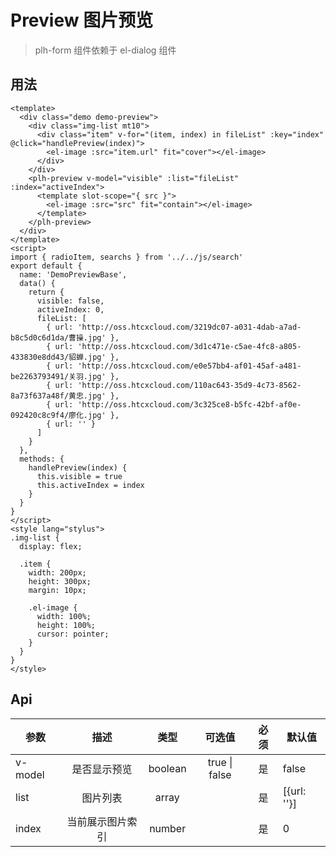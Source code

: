 # Preview 图片预览

> plh-form 组件依赖于 el-dialog 组件

## 用法

<preview-base></preview-base>

```vue
<template>
  <div class="demo demo-preview">
    <div class="img-list mt10">
      <div class="item" v-for="(item, index) in fileList" :key="index" @click="handlePreview(index)">
        <el-image :src="item.url" fit="cover"></el-image>
      </div>
    </div>
    <plh-preview v-model="visible" :list="fileList" :index="activeIndex">
      <template slot-scope="{ src }">
        <el-image :src="src" fit="contain"></el-image>
      </template>
    </plh-preview>
  </div>
</template>
<script>
import { radioItem, searchs } from '../../js/search'
export default {
  name: 'DemoPreviewBase',
  data() {
    return {
      visible: false,
      activeIndex: 0,
      fileList: [
        { url: 'http://oss.htcxcloud.com/3219dc07-a031-4dab-a7ad-b8c5d0c6d1da/曹操.jpg' },
        { url: 'http://oss.htcxcloud.com/3d1c471e-c5ae-4fc8-a805-433830e8dd43/貂蝉.jpg' },
        { url: 'http://oss.htcxcloud.com/e0e57bb4-af01-45af-a481-be2263793491/关羽.jpg' },
        { url: 'http://oss.htcxcloud.com/110ac643-35d9-4c73-8562-8a73f637a48f/黄忠.jpg' },
        { url: 'http://oss.htcxcloud.com/3c325ce8-b5fc-42bf-af0e-092420c8c9f4/廖化.jpg' },
        { url: '' }
      ]
    }
  },
  methods: {
    handlePreview(index) {
      this.visible = true
      this.activeIndex = index
    }
  }
}
</script>
<style lang="stylus">
.img-list {
  display: flex;

  .item {
    width: 200px;
    height: 300px;
    margin: 10px;

    .el-image {
      width: 100%;
      height: 100%;
      cursor: pointer;
    }
  }
}
</style>
```

## Api

| 参数    |       描述       |  类型   |    可选值     | 必须 | 默认值      |
| ------- | :--------------: | :-----: | :-----------: | :--: | ----------- |
| v-model |   是否显示预览   | boolean | true \| false |  是  | false       |
| list    |     图片列表     |  array  |               |  是  | [{url: ''}] |
| index   | 当前展示图片索引 | number  |               |  是  | 0           |
